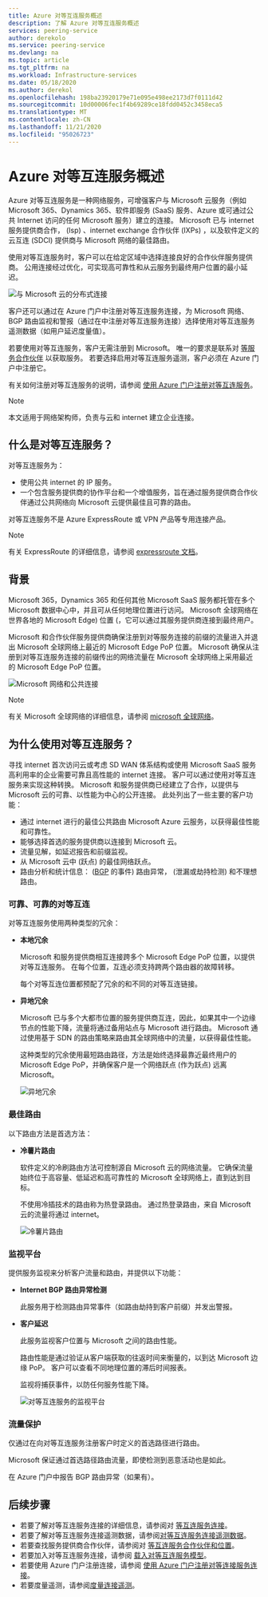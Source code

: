 ```yaml
---
title: Azure 对等互连服务概述
description: 了解 Azure 对等互连服务概述
services: peering-service
author: derekolo
ms.service: peering-service
ms.devlang: na
ms.topic: article
ms.tgt_pltfrm: na
ms.workload: Infrastructure-services
ms.date: 05/18/2020
ms.author: derekol
ms.openlocfilehash: 198ba23920179e71e095e498ee2173d7f0111d42
ms.sourcegitcommit: 10d00006fec1f4b69289ce18fdd0452c3458eca5
ms.translationtype: MT
ms.contentlocale: zh-CN
ms.lasthandoff: 11/21/2020
ms.locfileid: "95026723"
---
```

# <a name="azure-peering-service-overview"></a>Azure 对等互连服务概述

Azure 对等互连服务是一种网络服务，可增强客户与 Microsoft 云服务（例如 Microsoft 365、Dynamics 365、软件即服务 (SaaS) 服务、Azure 或可通过公共 Internet 访问的任何 Microsoft 服务）建立的连接。 Microsoft 已与 internet 服务提供商合作， (Isp) 、internet exchange 合作伙伴 (IXPs) ，以及软件定义的云互连 (SDCI) 提供商与 Microsoft 网络的最佳路由。

使用对等互连服务时，客户可以在给定区域中选择连接良好的合作伙伴服务提供商。 公用连接经过优化，可实现高可靠性和从云服务到最终用户位置的最小延迟。

![与 Microsoft 云的分布式连接](./media/peering-service-about/peering-service-what.png)

客户还可以通过在 Azure 门户中注册对等互连服务连接，为 Microsoft 网络、BGP 路由监视和警报（通过在中注册对等互连服务连接）选择使用对等互连服务遥测数据（如用户延迟度量值）。 

若要使用对等互连服务，客户无需注册到 Microsoft。 唯一的要求是联系对 [等服务合作伙伴](location-partners.md) 以获取服务。 若要选择启用对等互连服务遥测，客户必须在 Azure 门户中注册它。

有关如何注册对等互连服务的说明，请参阅 [使用 Azure 门户注册对等互连服务](azure-portal.md)。 

> [!NOTE]
> 本文适用于网络架构师，负责与云和 internet 建立企业连接。


## <a name="what-is-peering-service"></a>什么是对等互连服务？

对等互连服务为：

- 使用公共 internet 的 IP 服务。 
- 一个包含服务提供商的协作平台和一个增值服务，旨在通过服务提供商合作伙伴通过公共网络向 Microsoft 云提供最佳且可靠的路由。

对等互连服务不是 Azure ExpressRoute 或 VPN 产品等专用连接产品。

> [!NOTE]
> 有关 ExpressRoute 的详细信息，请参阅 [expressroute 文档](../expressroute/index.yml)。
>

## <a name="background"></a>背景

Microsoft 365，Dynamics 365 和任何其他 Microsoft SaaS 服务都托管在多个 Microsoft 数据中心中，并且可从任何地理位置进行访问。 Microsoft 全球网络在世界各地的 Microsoft Edge) 位置 (，它可以通过其服务提供商连接到最终用户。 

Microsoft 和合作伙伴服务提供商确保注册到对等服务连接的前缀的流量进入并退出 Microsoft 全球网络上最近的 Microsoft Edge PoP 位置。 Microsoft 确保从注册到对等互连服务连接的前缀传出的网络流量在 Microsoft 全球网络上采用最近的 Microsoft Edge PoP 位置。

![Microsoft 网络和公共连接](./media/peering-service-about/peering-service-background-final.png)

> [!NOTE]
> 有关 Microsoft 全球网络的详细信息，请参阅 [microsoft 全球网络](../networking/microsoft-global-network.md)。
>

## <a name="why-use-peering-service"></a>为什么使用对等互连服务？

寻找 internet 首次访问云或考虑 SD WAN 体系结构或使用 Microsoft SaaS 服务高利用率的企业需要可靠且高性能的 internet 连接。 客户可以通过使用对等互连服务来实现这种转换。 Microsoft 和服务提供商已经建立了合作，以提供与 Microsoft 云的可靠、以性能为中心的公开连接。 此处列出了一些主要的客户功能：

- 通过 internet 进行的最佳公共路由 Microsoft Azure 云服务，以获得最佳性能和可靠性。
- 能够选择首选的服务提供商以连接到 Microsoft 云。
- 流量见解，如延迟报告和前缀监视。
- 从 Microsoft 云中 (跃点) 的最佳网络跃点。
- 路由分析和统计信息： ([BGP](https://en.wikipedia.org/wiki/Border_Gateway_Protocol) 的事件) 路由异常， (泄漏或劫持检测) 和不理想路由。

### <a name="robust-reliable-peering"></a>可靠、可靠的对等互连

对等互连服务使用两种类型的冗余：

- **本地冗余**

   Microsoft 和服务提供商相互连接跨多个 Microsoft Edge PoP 位置，以提供对等互连服务。 在每个位置，互连必须支持跨两个路由器的故障转移。

   每个对等互连位置都预配了冗余的和不同的对等互连链接。

- **异地冗余**

   Microsoft 已与多个大都市位置的服务提供商互连，因此，如果其中一个边缘节点的性能下降，流量将通过备用站点与 Microsoft 进行路由。 Microsoft 通过使用基于 SDN 的路由策略来路由其全球网络中的流量，以获得最佳性能。

    这种类型的冗余使用最短路由路径，方法是始终选择最靠近最终用户的 Microsoft Edge PoP，并确保客户是一个网络跃点 (作为跃点) 远离 Microsoft。

   ![异地冗余](./media/peering-service-about/peering-service-geo-shortest.png)

### <a name="optimal-routing"></a>最佳路由

以下路由方法是首选方法：

-  **冷薯片路由**

   软件定义的冷刷路由方法可控制源自 Microsoft 云的网络流量。 它确保流量始终位于高容量、低延迟和高可靠性的 Microsoft 全球网络上，直到达到目标。
   
   不使用冷插技术的路由称为热登录路由。 通过热登录路由，来自 Microsoft 云的流量将通过 internet。

   ![冷薯片路由](./media/peering-service-about/peering-service-cold-potato.png)

### <a name="monitoring-platform"></a>监视平台

   提供服务监视来分析客户流量和路由，并提供以下功能： 

-  **Internet BGP 路由异常检测**
          
   此服务用于检测路由异常事件（如路由劫持到客户前缀）并发出警报。

-  **客户延迟**

   此服务监视客户位置与 Microsoft 之间的路由性能。 
   
   路由性能是通过验证从客户端获取的往返时间来衡量的，以到达 Microsoft 边缘 PoP。 客户可以查看不同地理位置的滞后时间报表。

   监视将捕获事件，以防任何服务性能下降。

   ![对等互连服务的监视平台](media/peering-service-about/peering-service-latency-report.png)

### <a name="traffic-protection"></a>流量保护

仅通过在向对等互连服务注册客户时定义的首选路径进行路由。

Microsoft 保证通过首选路径路由流量，即使检测到恶意活动也是如此。

在 Azure 门户中报告 BGP 路由异常（如果有）。

## <a name="next-steps"></a>后续步骤

- 若要了解对等互连服务连接的详细信息，请参阅对 [等互连服务连接](connection.md)。
- 若要了解对等互连服务连接遥测数据，请参阅[对等互连服务连接遥测数据](connection-telemetry.md)。
- 若要查找服务提供商合作伙伴，请参阅对 [等互连服务合作伙伴和位置](location-partners.md)。
- 若要加入对等互连服务连接，请参阅 [载入对等互连服务模型](onboarding-model.md)。
- 若要使用 Azure 门户注册连接，请参阅 [使用 Azure 门户注册对等连接服务连接](azure-portal.md)。
- 若要度量遥测，请参阅[度量连接遥测](measure-connection-telemetry.md)。